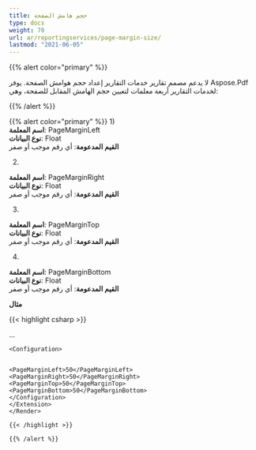 ```yaml
---
title: حجم هامش الصفحة
type: docs
weight: 70
url: ar/reportingservices/page-margin-size/
lastmod: "2021-06-05"
---
```


{{% alert color="primary" %}}

لا يدعم مصمم تقارير خدمات التقارير إعداد حجم هوامش الصفحة. يوفر Aspose.Pdf لخدمات التقارير أربعة معلمات لتعيين حجم الهامش المقابل للصفحة، وهي:

{{% /alert %}}

{{% alert color="primary" %}}
1)  
**اسم المعلمة**: PageMarginLeft  
**نوع البيانات**: Float  
**القيم المدعومة**: أي رقم موجب أو صفر

2)  
**اسم المعلمة**: PageMarginRight  
**نوع البيانات**: Float  
**القيم المدعومة**: أي رقم موجب أو صفر

3)  
**اسم المعلمة**: PageMarginTop  
**نوع البيانات**: Float  
**القيم المدعومة**: أي رقم موجب أو صفر

4)  
**اسم المعلمة**: PageMarginBottom  
**نوع البيانات**: Float  
**القيم المدعومة**: أي رقم موجب أو صفر

**مثال**

{{< highlight csharp >}}

<Render>
…
    <Extension Name="APPDF" Type=" Aspose.Pdf.ReportingServices.Renderer,Aspose.Pdf.ReportingServices ">

    <Configuration>
```

<PageMarginLeft>50</PageMarginLeft>
<PageMarginRight>50</PageMarginRight>
<PageMarginTop>50</PageMarginTop>
<PageMarginBottom>50</PageMarginBottom>
</Configuration>
</Extension>
</Render>

{{< /highlight >}}

{{% /alert %}}
```